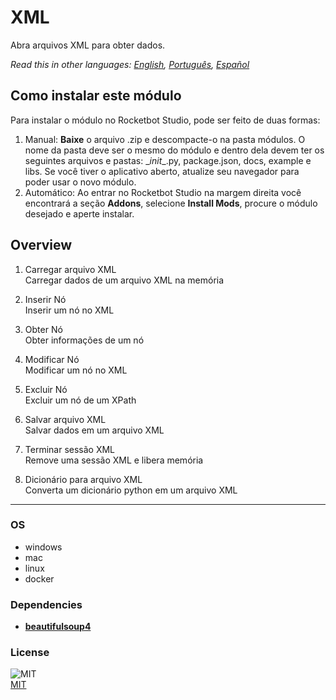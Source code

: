 



# XML
  
Abra arquivos XML para obter dados.  

*Read this in other languages: [English](README.md), [Português](README.pr.md), [Español](README.es.md)*

## Como instalar este módulo
  
Para instalar o módulo no Rocketbot Studio, pode ser feito de duas formas:
1. Manual: __Baixe__ o arquivo .zip e descompacte-o na pasta módulos. O nome da pasta deve ser o mesmo do módulo e dentro dela devem ter os seguintes arquivos e pastas: \__init__.py, package.json, docs, example e libs. Se você tiver o aplicativo aberto, atualize seu navegador para poder usar o novo módulo.
2. Automático: Ao entrar no Rocketbot Studio na margem direita você encontrará a seção **Addons**, selecione **Install Mods**, procure o módulo desejado e aperte instalar.  


## Overview


1. Carregar arquivo XML  
Carregar dados de um arquivo XML na memória

2. Inserir Nó  
Inserir um nó no XML

3. Obter Nó  
Obter informações de um nó

4. Modificar Nó  
Modificar um nó no XML

5. Excluir Nó  
Excluir um nó de um XPath

6. Salvar arquivo XML  
Salvar dados em um arquivo XML

7. Terminar sessão XML  
Remove uma sessão XML e libera memória

8. Dicionário para arquivo XML  
Converta um dicionário python em um arquivo XML  




----
### OS

- windows
- mac
- linux
- docker

### Dependencies
- [**beautifulsoup4**](https://pypi.org/project/beautifulsoup4/)
### License
  
![MIT](https://camo.githubusercontent.com/107590fac8cbd65071396bb4d04040f76cde5bde/687474703a2f2f696d672e736869656c64732e696f2f3a6c6963656e73652d6d69742d626c75652e7376673f7374796c653d666c61742d737175617265)  
[MIT](http://opensource.org/licenses/mit-license.ph)